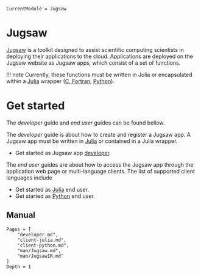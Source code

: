 ```@meta
CurrentModule = Jugsaw
```

# Jugsaw

[Jugsaw](https://www.jugsaw.co) is a toolkit designed to assist scientific computing scientists in deploying their applications to the cloud. Applications are deployed on the Jugsaw website as Jugsaw apps, which consist of a set of functions.


!!! note
    Currently, these functions must be written in Julia or encapsulated within a [Julia](https://www.julialang.org) wrapper ([C, Fortran](https://docs.julialang.org/en/v1/manual/calling-c-and-fortran-code/), [Python](https://github.com/cjdoris/PythonCall.jl)).

# Get started

The *developer* guide and *end user* guides can be found bellow.

The *developer* guide is about how to create and register a Jugsaw app. A Jugsaw app must be written in [Julia](https://julialang.org/) or contained in a Julia wrapper.
* Get started as Jugsaw app [developer](developer.md).


The *end user* guides are about how to access the Jugsaw app through the application web page or multi-language clients. The list of supported client languages include
* Get started as [Julia](client-julia.md) end user.
* Get started as [Python](client-python.md) end user.

## Manual

```@contents
Pages = [
    "developer.md",
    "client-julia.md",
    "client-python.md",
    "man/Jugsaw.md",
    "man/JugsawIR.md"
]
Depth = 1
```
